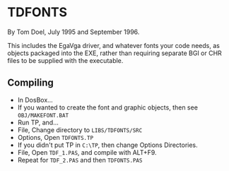 # TDFONTS

By Tom Doel, July 1995 and September 1996.

This includes the EgaVga driver, and whatever fonts your code needs,
as objects packaged into the EXE, rather than requiring separate BGI or
CHR files to be supplied with the executable.

## Compiling

* In DosBox...
* If you wanted to create the font and graphic objects, then see `OBJ/MAKEFONT.BAT`
* Run TP, and...
* File, Change directory to `LIBS/TDFONTS/SRC`
* Options, Open `TDFONTS.TP`
* If you didn't put TP in `C:\TP`, then change Options Directories.
* File, Open `TDF_1.PAS`, and compile with ALT+F9.
* Repeat for `TDF_2.PAS` and then `TDFONTS.PAS`


